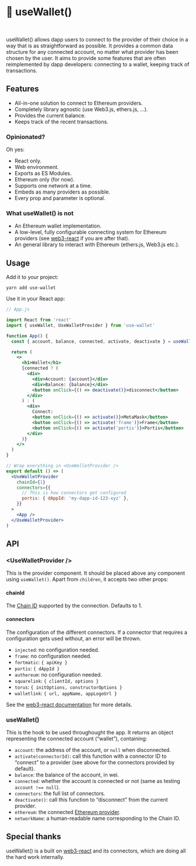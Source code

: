 # 👛 useWallet()

[<img src="https://img.shields.io/npm/v/use-wallet" alt="" />](https://www.npmjs.com/package/use-wallet) [<img src="https://img.shields.io/bundlephobia/minzip/use-wallet" alt="" />](https://bundlephobia.com/result?p=use-wallet)

useWallet() allows dapp users to connect to the provider of their choice in a way that is as straightforward as possible. It provides a common data structure for any connected account, no matter what provider has been chosen by the user. It aims to provide some features that are often reimplemented by dapp developers: connecting to a wallet, keeping track of transactions.

## Features

- All-in-one solution to connect to Ethereum providers.
- Completely library agnostic (use Web3.js, ethers.js, …).
- Provides the current balance.
- Keeps track of the recent transactions.

### Opinionated?

Oh yes:

- React only.
- Web environment.
- Exports as ES Modules.
- Ethereum only (for now).
- Supports one network at a time.
- Embeds as many providers as possible.
- Every prop and parameter is optional.

### What useWallet() is not

- An Ethereum wallet implementation.
- A low-level, fully configurable connecting system for Ethereum providers (see [web3-react](https://github.com/NoahZinsmeister/web3-react) if you are after that).
- An general library to interact with Ethereum (ethers.js, Web3.js etc.).

## Usage

Add it to your project:

```console
yarn add use-wallet
```

Use it in your React app:

```jsx
// App.js

import React from 'react'
import { useWallet, UseWalletProvider } from 'use-wallet'

function App() {
  const { account, balance, connected, activate, deactivate } = useWallet()

  return (
    <>
      <h1>Wallet</h1>
      {connected ? (
        <div>
          <div>Account: {account}</div>
          <div>Balance: {balance}</div>
          <button onClick={() => deactivate()}>disconnect</button>
        </div>
      ) : (
        <div>
          Connect:
          <button onClick={() => activate()}>MetaMask</button>
          <button onClick={() => activate('frame')}>Frame</button>
          <button onClick={() => activate('portis')}>Portis</button>
        </div>
      )}
    </>
  )
}

// Wrap everything in <UseWalletProvider />
export default () => (
  <UseWalletProvider
    chainId={1}
    connectors={{
      // This is how connectors get configured
      portis: { dAppId: 'my-dapp-id-123-xyz' },
    }}
  >
    <App />
  </UseWalletProvider>
)
```

## API

### &lt;UseWalletProvider />

This is the provider component. It should be placed above any component using `useWallet()`. Apart from `children`, it accepts two other props:

#### chainId

The [Chain ID](https://chainid.network/) supported by the connection. Defaults to 1.

#### connectors

The configuration of the different connectors. If a connector that requires a configuration gets used without, an error will be thrown.

- `injected`: no configuration needed.
- `frame`: no configuration needed.
- `fortmatic`: `{ apiKey }`
- `portis`: `{ dAppId }`
- `authereum`: no configuration needed.
- `squarelink`: `{ clientId, options }`
- `torus`: `{ initOptions, constructorOptions }`
- `walletlink`: `{ url, appName, appLogoUrl }`

See the [web3-react documentation](https://github.com/NoahZinsmeister/web3-react/tree/v6/docs) for more details.

### useWallet()

This is the hook to be used throughought the app. It returns an object representing the connected account (“wallet”), containing:

- `account`: the address of the account, or `null` when disconnected.
- `activate(connectorId)`: call this function with a connector ID to “connect” to a provider (see above for the connectors provided by default).
- `balance`: the balance of the account, in wei.
- `connected`: whether the account is connected or not (same as testing `account !== null`).
- `connectors`: the full list of connectors.
- `deactivate()`: call this function to “disconnect” from the current provider.
- `ethereum`: the connected [Ethereum provider](https://eips.ethereum.org/EIPS/eip-1193).
- `networkName`: a human-readable name corresponding to the Chain ID.

## Special thanks

useWallet() is a built on
[web3-react](https://github.com/NoahZinsmeister/web3-react) and its connectors,
which are doing all the hard work internally.
